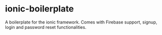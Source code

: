 # ionic-boilerplate
A boilerplate for the ionic framework. Comes with Firebase support, signup, login and password reset functionalities.
